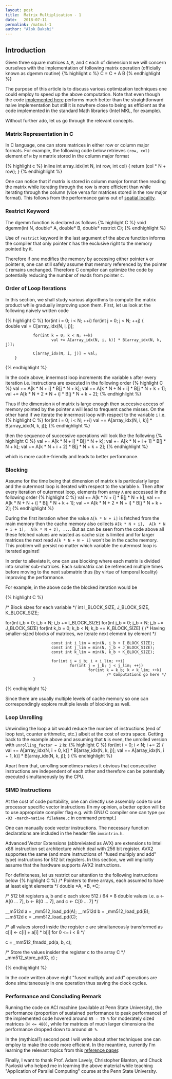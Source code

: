 ```yaml
---
layout: post
title:  Matrix Multiplication - 1
date:   2018-07-11 
permalink: /matmul-1
author: "Alok Bakshi"
---
```


## Introduction

Given three square matrices `A`, `B`, and `C` each of dimension `N` we will concern ourselves with
the implementation of following matrix operation (officially known as dgemm routine)
{% highlight c %}
C = C + A B
{% endhighlight %}

The purpose of this article is to discuss various optimization techniques one could employ to speed up the above computation. Note that even though the code [implemented here](https://github.com/alokbakshi/Matrix-Multiplication) performs much better than the straightforward naive implementation but still it is nowhere close to being as efficient as the code implemented in the standard Math libraries (Intel MKL, for example). 

Without further ado, let us go through the relevant concepts.

### Matrix Representation in C

In C language, one can store matrices in either row or column major formats. For example, the following code below retrieves `(row, col)` element of `N` by `N` matrix stored in the column major format

{% highlight c %}
inline int array_idx(int N, int row, int col)
{
        return (col * N + row);
}
{% endhighlight %}

One can notice that if matrix is stored in column manjor format then reading the matrix while iterating through the row is more efficient than while iterating through the column (vice versa for matrices stored in the row major format). This follows from the performance gains out of [spatial locality](https://en.wikipedia.org/wiki/Locality_of_reference).  


### Restrict Keyword

The dgemm function is declared as follows
{% highlight C %}
void dgemm(int N, double* A, double* B, double* restrict C);
{% endhighlight %}

Use of `restrict` keyword in the last argument of the above function informs the compiler that only pointer `C` has the exclusive right to the memory pointed by it. 

Therefore if one modifies the memory by accessing either pointer `A` or pointer `B`, one can still safely assume that memory referenced by the pointer `C` remains unchanged. Therefore C compiler can optimize the code by potentially reducing the number of reads from pointer `C`.   

### Order of Loop Iterations

In this section, we shall study various algorithms to compute the matrix product while gradually improving upon them. First, let us look at the following naively written code

{% highlight C %}
for(int i = 0; i < N; ++i)
        for(int j = 0; j < N; ++j)
        {       
                double val = C[array_idx(N, i, j)];

                for(int k = 0; k < N; ++k)
                        val += A[array_idx(N, i, k)] * B[array_idx(N, k, j)];

                C[array_idx(N, i, j)] = val;
        }
{% endhighlight %}

In the code above, innermost loop increments the variable `k` after every iteration i.e. instructions are executed in the following order
{% highlight C %}
val += A[k * N + i] * B[j * N + k];
val += A[k * N + N + i] * B[j * N + k + 1];
val += A[k * N + 2 * N + i] * B[j * N + k + 2];
{% endhighlight %}

Thus if the dimension `N` of matrix is large enough then succesive access of memory pointed by the pointer `A` will lead to frequent cache misses. On the other hand if we iterate the innermost loop with respect to the variable `i` i.e. 
{% highlight C %}
for(int i = 0; i < N; ++i)
        val += A[array_idx(N, i, k)] * B[array_idx(N, k, j)];
{% endhighlight %}

then the sequence of successive operations will look like the following
{% highlight C %}
val += A[k * N + i] * B[j * N + k];
val += A[k * N + i + 1] * B[j * N + k];
val += A[k * N + i + 2] * B[j * N + k + 2];
{% endhighlight %}

which is more cache-friendly and leads to better performance.

### Blocking

Assume for the time being that dimension of matrix `N` is particularly large and the outermost loop is iterated with respect to the variable `k`. Then after every iteration of outermost loop, elements from array `A` are accessed in the following order
{% highlight C %}
val += A[k * N + i] * B[j * N + k];
val += A[k * N + N + i] * B[j * N + k + 1];
val += A[k * N + 2 * N + i] * B[j * N + k + 2];
{% endhighlight %}

During the first iteration when the value `A[k * N + i]` is fetched from the main memory then the cache memory also collects  `A[k * N + i],  A[k * N + i + 1],  A[k * N + 2], ...`. But as can be seen from the code above all these fetched values are wasted as cache size is limited and for larger matrices the next read  `A[k * N + N + i]` won't be in the cache memory. This problem will persist no matter which variable the outermost loop is iterated against!

In order to alleviate it, one can use blocking where each matrix is divided into smaller sub-matrices. Each submatrix can be refrenced multiple times before moving to the next submatrix thus (by virtue of temporal locality) improving the performance.

For example, in the above code the blocked iteration would be

{% highlight C %}

/* Block sizes for each variable */
int I_BLOCK_SIZE, J_BLOCK_SIZE, K_BLOCK_SIZE; 

for(int i_b = 0; i_b < N; i_b += I_BLOCK_SIZE)
        for(int j_b = 0; j_b < N; j_b += J_BLOCK_SIZE)
                for(int k_b = 0; k_b < N; k_b += K_BLOCK_SIZE)
                {
                        /* Having smaller-sized blocks of matrices, we iterate next element by element */

                        const int i_lim = min(N, i_b + I_BLOCK_SIZE);
                        const int j_lim = min(N, j_b + J_BLOCK_SIZE);
                        const int k_lim = min(N, k_b + K_BLOCK_SIZE);

                        for(int i = i_b; i < i_lim; ++i)
                                for(int j = j_b; j < j_lim; ++j)
                                        for(int k = k_b; k < k_lim; ++k)
                                                /* Computations go here */
                }

{% endhighlight %}

Since there are usually multiple levels of cache memory so one can correspondingly explore multiple levels of blocking as well. 

### Loop Unrolling

Unwinding the loop a bit would reduce the number of instructions (end of loop test, counter arithmetic, etc.) albeit at the cost of extra space. Getting back to the example above and assuming that `N` is even, the unrolled version with `unrolling_factor = 2` is:
{% highlight C %}
for(int i = 0; i < N; i += 2)
{
        val += A[array_idx(N, i + 0, k)] * B[array_idx(N, k, j)];
        val += A[array_idx(N, i + 1, k)] * B[array_idx(N, k, j)];
}
{% endhighlight %}

Apart from that, unrolling sometimes makes it obvious that consecutive instructions are independent of each other and therefore can be potentially executed simultaneously by the CPU.

### SIMD Instructions

At the cost of code portability, one can directly use assembly code to use processor specific vector instructions (In my opinion, a better option will be to use appropriate compiler flag e.g. with GNU C compiler one can type `gcc -O3 -march=native fileName.c` in command prompt.)

One can manually code vector instructions. The necessary function declarations are included in the header file `immintrin.h`. 

Advanced Vector Extensions (abbreiviated as AVX) are extensions to Intel x86 instruction set architecture which deal with 256 bit register. AVX2 supportes the same (and more instructions of "fused multiply and add" type) instructions for 512 bit registers. In this section, we will implicitly assume that the hardware supports AVX2 instructions. 

For definiteness, let us restrict our attention to the following instructions below
{% highlight C %}
/* Pointers to three arrays, each assumed to have at least eight elements */
double *A, *B, *C; 

/* 512 bit registers a, b and c each store 512 / 64 = 8 double values
   i.e. a <- A[0 ... 7], b <- B[0 ... 7], and c <- C[0 ... 7] */

__m512d a =  _mm512_load_pd(A);
__m512d b =  _mm512_load_pd(B);
__m512d c =  _mm512_load_pd(C);

/* all values stored inside the register c are simultaneously transformed as
   c[i] <- c[i] + a[i] * b[i]  for 0 <= i < 8 */

c = _mm512_fmadd_pd(a, b, c);

/* Store the values insider the register c to the array C */
_mm512_store_pd(C, c) ;
										
{% endhighlight  %}

In the code written above eight "fused multiply and add" operations are done simultaneously in one operation thus saving the clock cycles.

### Performance and Concluding Remark

Running the code on ACI machine (available at Penn State University), the performance (proportion of sustained performance to peak performance) of the implemented code hovered around `65 – 70 %` for moderately sized matrices `(N <= 480)`, while for matrices of much larger dimensions the performance dropped down to around `40 %`.

In the (mythical?) second post I will write about other techniques one can employ to make the code more efficient. In the meantime, currently I'm learning the relevant topics from this [reference paper](http://spiral.ece.cmu.edu:8080/pub-spiral/pubfile/paper_100.pdf). 

Finally, I want to thank Prof. Adam Lavely, Christopher Blanton, and Chuck Pavloski who helped me in learning the above material while teaching "Application of Parallel Computing" course at the Penn State University.
